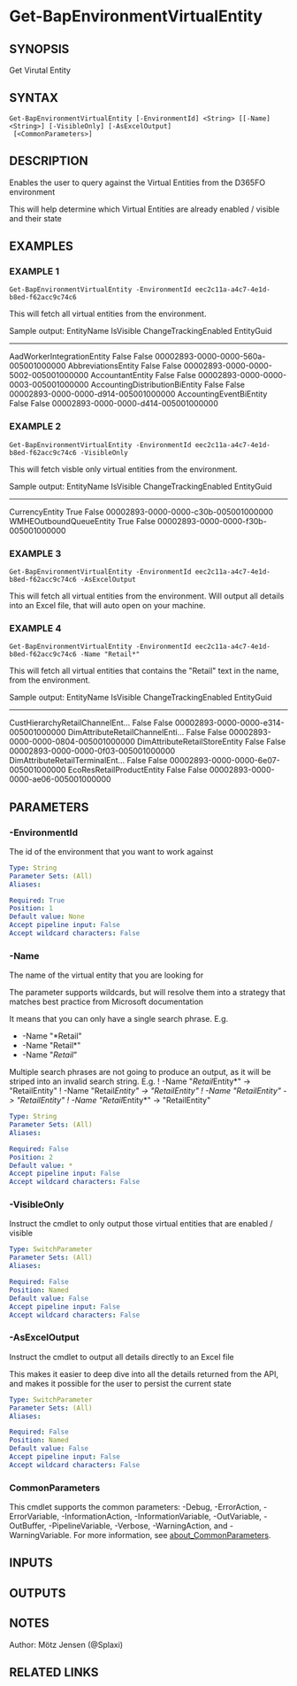 ﻿---
external help file: d365bap.tools-help.xml
Module Name: d365bap.tools
online version:
schema: 2.0.0
---

# Get-BapEnvironmentVirtualEntity

## SYNOPSIS
Get Virutal Entity

## SYNTAX

```
Get-BapEnvironmentVirtualEntity [-EnvironmentId] <String> [[-Name] <String>] [-VisibleOnly] [-AsExcelOutput]
 [<CommonParameters>]
```

## DESCRIPTION
Enables the user to query against the Virtual Entities from the D365FO environment

This will help determine which Virtual Entities are already enabled / visible and their state

## EXAMPLES

### EXAMPLE 1
```
Get-BapEnvironmentVirtualEntity -EnvironmentId eec2c11a-a4c7-4e1d-b8ed-f62acc9c74c6
```

This will fetch all virtual entities from the environment.

Sample output:
EntityName                     IsVisible ChangeTrackingEnabled EntityGuid
----------                     --------- --------------------- ----------
AadWorkerIntegrationEntity     False     False                 00002893-0000-0000-560a-005001000000
AbbreviationsEntity            False     False                 00002893-0000-0000-5002-005001000000
AccountantEntity               False     False                 00002893-0000-0000-0003-005001000000
AccountingDistributionBiEntity False     False                 00002893-0000-0000-d914-005001000000
AccountingEventBiEntity        False     False                 00002893-0000-0000-d414-005001000000

### EXAMPLE 2
```
Get-BapEnvironmentVirtualEntity -EnvironmentId eec2c11a-a4c7-4e1d-b8ed-f62acc9c74c6 -VisibleOnly
```

This will fetch visble only virtual entities from the environment.

Sample output:
EntityName                     IsVisible ChangeTrackingEnabled EntityGuid
----------                     --------- --------------------- ----------
CurrencyEntity                 True      False                 00002893-0000-0000-c30b-005001000000
WMHEOutboundQueueEntity        True      False                 00002893-0000-0000-f30b-005001000000

### EXAMPLE 3
```
Get-BapEnvironmentVirtualEntity -EnvironmentId eec2c11a-a4c7-4e1d-b8ed-f62acc9c74c6 -AsExcelOutput
```

This will fetch all virtual entities from the environment.
Will output all details into an Excel file, that will auto open on your machine.

### EXAMPLE 4
```
Get-BapEnvironmentVirtualEntity -EnvironmentId eec2c11a-a4c7-4e1d-b8ed-f62acc9c74c6 -Name "Retail*"
```

This will fetch all virtual entities that contains the "Retail" text in the name, from the environment.

Sample output:
EntityName                     IsVisible ChangeTrackingEnabled EntityGuid
----------                     --------- --------------------- ----------
CustHierarchyRetailChannelEnt… False     False                 00002893-0000-0000-e314-005001000000
DimAttributeRetailChannelEnti… False     False                 00002893-0000-0000-0804-005001000000
DimAttributeRetailStoreEntity  False     False                 00002893-0000-0000-0f03-005001000000
DimAttributeRetailTerminalEnt… False     False                 00002893-0000-0000-6e07-005001000000
EcoResRetailProductEntity      False     False                 00002893-0000-0000-ae06-005001000000

## PARAMETERS

### -EnvironmentId
The id of the environment that you want to work against

```yaml
Type: String
Parameter Sets: (All)
Aliases:

Required: True
Position: 1
Default value: None
Accept pipeline input: False
Accept wildcard characters: False
```

### -Name
The name of the virtual entity that you are looking for

The parameter supports wildcards, but will resolve them into a strategy that matches best practice from Microsoft documentation

It means that you can only have a single search phrase.
E.g.
* -Name "*Retail"
* -Name "Retail*"
* -Name "*Retail*"

Multiple search phrases are not going to produce an output, as it will be striped into an invalid search string.
E.g.
!
-Name "*Retail*Entity*" -\> "RetailEntity"
!
-Name "Retail*Entity" -\> "RetailEntity"
!
-Name "*Retail*Entity" -\> "RetailEntity"
!
-Name "Retail*Entity*" -\> "RetailEntity"

```yaml
Type: String
Parameter Sets: (All)
Aliases:

Required: False
Position: 2
Default value: *
Accept pipeline input: False
Accept wildcard characters: False
```

### -VisibleOnly
Instruct the cmdlet to only output those virtual entities that are enabled / visible

```yaml
Type: SwitchParameter
Parameter Sets: (All)
Aliases:

Required: False
Position: Named
Default value: False
Accept pipeline input: False
Accept wildcard characters: False
```

### -AsExcelOutput
Instruct the cmdlet to output all details directly to an Excel file

This makes it easier to deep dive into all the details returned from the API, and makes it possible for the user to persist the current state

```yaml
Type: SwitchParameter
Parameter Sets: (All)
Aliases:

Required: False
Position: Named
Default value: False
Accept pipeline input: False
Accept wildcard characters: False
```

### CommonParameters
This cmdlet supports the common parameters: -Debug, -ErrorAction, -ErrorVariable, -InformationAction, -InformationVariable, -OutVariable, -OutBuffer, -PipelineVariable, -Verbose, -WarningAction, and -WarningVariable. For more information, see [about_CommonParameters](http://go.microsoft.com/fwlink/?LinkID=113216).

## INPUTS

## OUTPUTS

## NOTES
Author: Mötz Jensen (@Splaxi)

## RELATED LINKS
